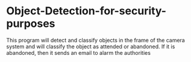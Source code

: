# Object-Detection-for-security-purposes
This program will detect and classify objects in the frame of the camera system and will classify the object as attended or abandoned. If it is abandoned, then it sends an email to alarm the authorities
